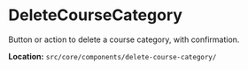 # DeleteCourseCategory

Button or action to delete a course category, with confirmation.

**Location:** `src/core/components/delete-course-category/`

